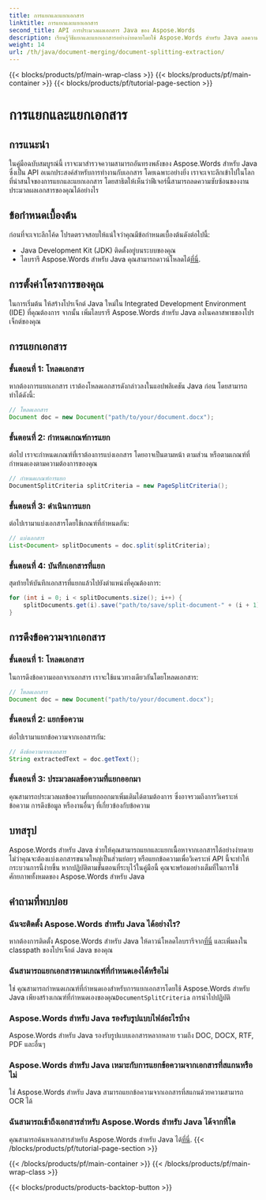 ```yaml
---
title: การแยกและแยกเอกสาร
linktitle: การแยกและแยกเอกสาร
second_title: API การประมวลผลเอกสาร Java ของ Aspose.Words
description: เรียนรู้วิธีแยกและแยกเอกสารอย่างง่ายดายโดยใช้ Aspose.Words สำหรับ Java ลดความยุ่งยากของงานประมวลผลเอกสารของคุณด้วยคำแนะนำทีละขั้นตอน
weight: 14
url: /th/java/document-merging/document-splitting-extraction/
---
```


{{< blocks/products/pf/main-wrap-class >}}
{{< blocks/products/pf/main-container >}}
{{< blocks/products/pf/tutorial-page-section >}}

# การแยกและแยกเอกสาร


## การแนะนำ

ในคู่มือฉบับสมบูรณ์นี้ เราจะมาสำรวจความสามารถอันทรงพลังของ Aspose.Words สำหรับ Java ซึ่งเป็น API อเนกประสงค์สำหรับการทำงานกับเอกสาร โดยเฉพาะอย่างยิ่ง เราจะเจาะลึกเข้าไปในโลกที่น่าสนใจของการแยกและแยกเอกสาร โดยสาธิตให้เห็นว่าฟีเจอร์นี้สามารถลดความซับซ้อนของงานประมวลผลเอกสารของคุณได้อย่างไร 

## ข้อกำหนดเบื้องต้น

ก่อนที่จะเจาะลึกโค้ด โปรดตรวจสอบให้แน่ใจว่าคุณมีข้อกำหนดเบื้องต้นดังต่อไปนี้:

- Java Development Kit (JDK) ติดตั้งอยู่บนระบบของคุณ
-  ไลบรารี Aspose.Words สำหรับ Java คุณสามารถดาวน์โหลดได้[ที่นี่](https://releases.aspose.com/words/java/).

## การตั้งค่าโครงการของคุณ

ในการเริ่มต้น ให้สร้างโปรเจ็กต์ Java ใหม่ใน Integrated Development Environment (IDE) ที่คุณต้องการ จากนั้น เพิ่มไลบรารี Aspose.Words สำหรับ Java ลงในคลาสพาธของโปรเจ็กต์ของคุณ

## การแยกเอกสาร

### ขั้นตอนที่ 1: โหลดเอกสาร

หากต้องการแยกเอกสาร เราต้องโหลดเอกสารดังกล่าวลงในแอปพลิเคชัน Java ก่อน โดยสามารถทำได้ดังนี้:

```java
// โหลดเอกสาร
Document doc = new Document("path/to/your/document.docx");
```

### ขั้นตอนที่ 2: กำหนดเกณฑ์การแยก

ต่อไป เราจะกำหนดเกณฑ์ที่เราต้องการแบ่งเอกสาร โดยอาจเป็นตามหน้า ตามส่วน หรือตามเกณฑ์ที่กำหนดเองตามความต้องการของคุณ

```java
// กำหนดเกณฑ์การแยก
DocumentSplitCriteria splitCriteria = new PageSplitCriteria();
```

### ขั้นตอนที่ 3: ดำเนินการแยก

ต่อไปเรามาแบ่งเอกสารโดยใช้เกณฑ์ที่กำหนดกัน:

```java
// แบ่งเอกสาร
List<Document> splitDocuments = doc.split(splitCriteria);
```

### ขั้นตอนที่ 4: บันทึกเอกสารที่แยก

สุดท้ายให้บันทึกเอกสารที่แยกแล้วไปยังตำแหน่งที่คุณต้องการ:

```java
for (int i = 0; i < splitDocuments.size(); i++) {
    splitDocuments.get(i).save("path/to/save/split-document-" + (i + 1) + ".docx");
}
```

## การดึงข้อความจากเอกสาร

### ขั้นตอนที่ 1: โหลดเอกสาร

ในการดึงข้อความออกจากเอกสาร เราจะใช้แนวทางเดียวกันโดยโหลดเอกสาร:

```java
// โหลดเอกสาร
Document doc = new Document("path/to/your/document.docx");
```

### ขั้นตอนที่ 2: แยกข้อความ

ต่อไปเรามาแยกข้อความจากเอกสารกัน:

```java
// ดึงข้อความจากเอกสาร
String extractedText = doc.getText();
```

### ขั้นตอนที่ 3: ประมวลผลข้อความที่แยกออกมา

คุณสามารถประมวลผลข้อความที่แยกออกมาเพิ่มเติมได้ตามต้องการ ซึ่งอาจรวมถึงการวิเคราะห์ข้อความ การดึงข้อมูล หรืองานอื่นๆ ที่เกี่ยวข้องกับข้อความ

## บทสรุป

Aspose.Words สำหรับ Java ช่วยให้คุณสามารถแยกและแยกเนื้อหาจากเอกสารได้อย่างง่ายดาย ไม่ว่าคุณจะต้องแบ่งเอกสารขนาดใหญ่เป็นส่วนย่อยๆ หรือแยกข้อความเพื่อวิเคราะห์ API นี้จะทำให้กระบวนการนี้ง่ายขึ้น หากปฏิบัติตามขั้นตอนที่ระบุไว้ในคู่มือนี้ คุณจะพร้อมอย่างเต็มที่ในการใช้ศักยภาพทั้งหมดของ Aspose.Words สำหรับ Java

## คำถามที่พบบ่อย

### ฉันจะติดตั้ง Aspose.Words สำหรับ Java ได้อย่างไร?

 หากต้องการติดตั้ง Aspose.Words สำหรับ Java ให้ดาวน์โหลดไลบรารีจาก[ที่นี่](https://releases.aspose.com/words/java/) และเพิ่มลงใน classpath ของโปรเจ็กต์ Java ของคุณ

### ฉันสามารถแยกเอกสารตามเกณฑ์ที่กำหนดเองได้หรือไม่

 ใช่ คุณสามารถกำหนดเกณฑ์ที่กำหนดเองสำหรับการแยกเอกสารโดยใช้ Aspose.Words สำหรับ Java เพียงสร้างเกณฑ์ที่กำหนดเองของคุณ`DocumentSplitCriteria` การนำไปปฏิบัติ

### Aspose.Words สำหรับ Java รองรับรูปแบบไฟล์อะไรบ้าง

Aspose.Words สำหรับ Java รองรับรูปแบบเอกสารหลากหลาย รวมถึง DOC, DOCX, RTF, PDF และอื่นๆ

### Aspose.Words สำหรับ Java เหมาะกับการแยกข้อความจากเอกสารที่สแกนหรือไม่

ใช่ Aspose.Words สำหรับ Java สามารถแยกข้อความจากเอกสารที่สแกนด้วยความสามารถ OCR ได้

### ฉันสามารถเข้าถึงเอกสารสำหรับ Aspose.Words สำหรับ Java ได้จากที่ใด

 คุณสามารถค้นหาเอกสารสำหรับ Aspose.Words สำหรับ Java ได้[ที่นี่](https://reference.aspose.com/words/java/).
{{< /blocks/products/pf/tutorial-page-section >}}

{{< /blocks/products/pf/main-container >}}
{{< /blocks/products/pf/main-wrap-class >}}

{{< blocks/products/products-backtop-button >}}
